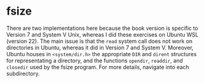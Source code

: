 # fsize

There are two implementations here because the book version is specific to Version 7 and System V Unix,
whereas I did these exercises on Ubuntu WSL (version 22). The main issue is that the `read` system call
does not work on directories in Ubuntu, whereas it did in Version 7 and System V. Moreover, Ubuntu houses
in `<system/dir.h>` the appropriate `DIR` and `dirent` structures for representating a directory, and the
functions `opendir`, `readdir`, and `closedir` used by the fsize program. For more details, navigate into
each subdirectory.
